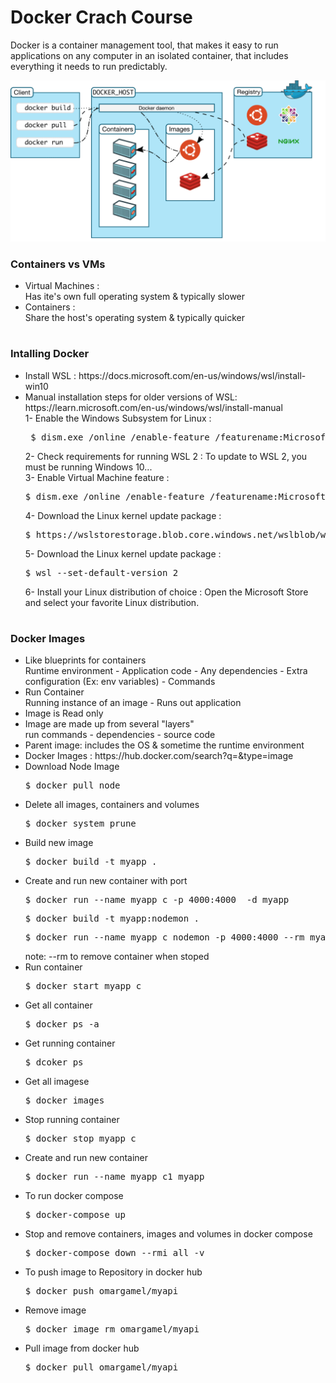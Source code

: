 # Docker Crach Course 
Docker is a container management tool, that makes it easy to run applications on any computer in an isolated container, that includes everything it needs to run predictably.

![Arquitetura Docker](https://github.com/omar-gamel/docker-crash-course/blob/master/ArquiteturaDocker.png)

<h3>Containers vs VMs</h3>
<ul>
   <li>Virtual Machines :</li>
   Has ite's own full operating system & typically slower
   <li>Containers :</li>
   Share the host's operating system & typically quicker
</ul> 

#

<h3>Intalling Docker</h3>
<ul>
   <li>Install WSL : https://docs.microsoft.com/en-us/windows/wsl/install-win10</li> 
   <li>Manual installation steps for older versions of WSL: https://learn.microsoft.com/en-us/windows/wsl/install-manual</li> 
       1- Enable the Windows Subsystem for Linux :<br>
	<pre> $ dism.exe /online /enable-feature /featurename:Microsoft-Windows-Subsystem-Linux /all /norestart</pre>
       2- Check requirements for running WSL 2 : To update to WSL 2, you must be running Windows 10...<br>
       3- Enable Virtual Machine feature :
	  <pre>$ dism.exe /online /enable-feature /featurename:Microsoft-Windows-Subsystem-Linux /all /norestart</pre>
       4- Download the Linux kernel update package :
	  <pre>$ https://wslstorestorage.blob.core.windows.net/wslblob/wsl_update_x64.msi</pre> 
       5- Download the Linux kernel update package :
          <pre>$ wsl --set-default-version 2</pre>
       6- Install your Linux distribution of choice : Open the Microsoft Store and select your favorite Linux distribution.
  
</ul> 

#

<h3>Docker Images</h3>
<ul>
   <li>Like blueprints for containers</li>
       Runtime environment -  Application code -  Any dependencies - Extra configuration (Ex: env variables) - Commands
   <li>Run Container</li>
       Running instance of an image - Runs out application
	<li>Image is Read only</li>
	<li>Image are made up from several "layers"</li>
       run commands - dependencies - source code 
	<li>Parent image: includes the OS & sometime the runtime environment</li>
	<li>Docker Images : https://hub.docker.com/search?q=&type=image</li> 
	<li>Download Node Image</li> 
	   <pre>$ docker pull node</pre>
	<li>Delete all images, containers and volumes</li> 
	   <pre>$ docker system prune</pre>
	<li>Build new image</li> 
	   <pre>$ docker build -t myapp .</pre>	
	<li>Create and run new container with port</li> 
	   <pre>$ docker run --name myapp_c -p 4000:4000  -d myapp</pre>
		<pre>$ docker build -t myapp:nodemon .</pre>	
		<pre>$ docker run --name myapp_c_nodemon -p 4000:4000 --rm myapp:nodemon</pre>	
		 note: --rm to remove container when stoped 
	<li>Run container</li> 
	   <pre>$ docker start myapp_c</pre>	
	<li>Get all container</li> 
	   <pre>$ docker ps -a</pre>	
	<li>Get running container</li> 
	   <pre>$ dcoker ps</pre>	
	<li>Get all imagese</li> 
	   <pre>$ docker images</pre>		
	<li>Stop running container</li> 
	   <pre>$ docker stop myapp_c</pre>	
	<li>Create and run new container</li> 
	   <pre>$ docker run --name myapp_c1 myapp</pre>	
	<li>To run docker compose</li> 
	   <pre>$ docker-compose up</pre>	
	<li>Stop and remove containers, images and volumes in docker compose </li> 
	   <pre>$ docker-compose down --rmi all -v</pre>	
	<li>To push image to Repository in docker hub</li> 
	   <pre>$ docker push omargamel/myapi</pre>	
	<li>Remove image</li> 
	   <pre>$ docker image rm omargamel/myapi</pre>	
	<li>Pull image from docker hub</li> 
	   <pre>$ docker pull omargamel/myapi</pre>		
</ul> 

